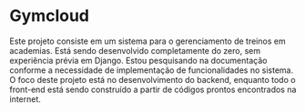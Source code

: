 
# Gymcloud


Este projeto consiste em um sistema para o gerenciamento de treinos em academias. Está sendo desenvolvido completamente do zero, sem experiência prévia em Django. Estou pesquisando na documentação conforme a necessidade de implementação de funcionalidades no sistema.
O foco deste projeto está no desenvolvimento do backend, enquanto todo o front-end está sendo construído a partir de códigos prontos encontrados na internet.